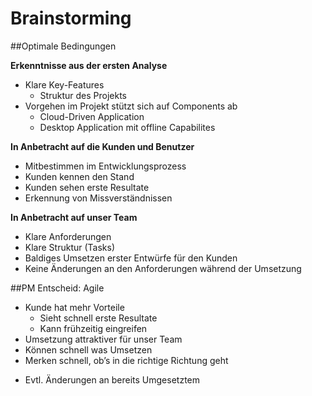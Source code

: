 # Brainstorming
 
##Optimale Bedingungen

**Erkenntnisse aus der ersten Analyse**
* Klare Key-Features
    * Struktur des Projekts
* Vorgehen im Projekt stützt sich auf Components ab
    * Cloud-Driven Application
    * Desktop Application mit offline Capabilites
    
**In Anbetracht auf die Kunden und Benutzer**
* Mitbestimmen im Entwicklungsprozess
* Kunden kennen den Stand
* Kunden sehen erste Resultate
* Erkennung von Missverständnissen

**In Anbetracht auf unser Team**
* Klare Anforderungen
* Klare Struktur (Tasks)
* Baldiges Umsetzen erster Entwürfe für den Kunden
* Keine Änderungen an den Anforderungen während der Umsetzung

##PM Entscheid: Agile
* Kunde hat mehr Vorteile
    * Sieht schnell erste Resultate
    * Kann frühzeitig eingreifen
* Umsetzung attraktiver für unser Team
* Können schnell was Umsetzen
* Merken schnell, ob’s in die richtige Richtung geht

- Evtl. Änderungen an bereits Umgesetztem